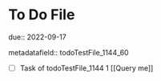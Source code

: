 # To Do File

due:: 2022-09-17

metadatafield:: todoTestFile_1144_60

- [ ] Task of todoTestFile_1144 1 [[Query me]]
